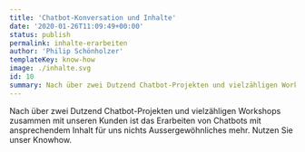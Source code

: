 ```yaml
---
title: 'Chatbot-Konversation und Inhalte'
date: '2020-01-26T11:09:49+00:00'
status: publish
permalink: inhalte-erarbeiten
author: 'Philip Schönholzer'
templateKey: know-how
image: ./inhalte.svg
id: 10
summary: Nach über zwei Dutzend Chatbot-Projekten und vielzähligen Workshops zusammen mit unseren Kunden ist das Erarbeiten von Chatbots mit ansprechendem Inhalt für uns nichts Aussergewöhnliches mehr. Nutzen Sie unser Knowhow.
---
```


Nach über zwei Dutzend Chatbot-Projekten und vielzähligen Workshops zusammen mit unseren Kunden ist das Erarbeiten von Chatbots mit ansprechendem Inhalt für uns nichts Aussergewöhnliches mehr. Nutzen Sie unser Knowhow.
